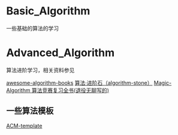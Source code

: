 # Basic_Algorithm
一些基础的算法的学习

# Advanced_Algorithm
算法进阶学习，相关资料参见

[awesome-algorithm-books](https://github.com/bat67/awesome-algorithm-books.git)
[算法·进阶石（algorithm-stone）](https://github.com/acm-clan/algorithm-stone.git)
[Magic-Algorithm 算法竞赛复习全书(退役无聊写的)](https://github.com/verticallimit/Magic-Algorithm.git)

## 一些算法模板
[ACM-template](https://github.com/Strive-for-excellence/ACM-template.git)
